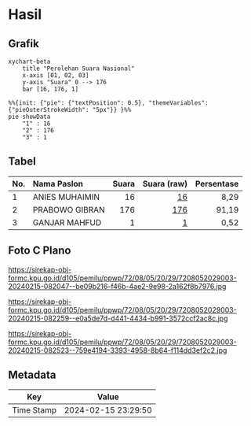 # Hasil

## Grafik

```mermaid
xychart-beta
    title "Perolehan Suara Nasional"
    x-axis [01, 02, 03]
    y-axis "Suara" 0 --> 176
    bar [16, 176, 1]
```

```mermaid
%%{init: {"pie": {"textPosition": 0.5}, "themeVariables": {"pieOuterStrokeWidth": "5px"}} }%%
pie showData
    "1" : 16
    "2" : 176
    "3" : 1
```

## Tabel

| No. | Nama Paslon    | Suara | Suara (raw) | Persentase |
|:--- |:-------------- | -----:| -----------:| ----------:|
| 1   | ANIES MUHAIMIN | 16    | [16][p-1]   | 8,29       |
| 2   | PRABOWO GIBRAN | 176   | [176][p-2]  | 91,19      |
| 3   | GANJAR MAHFUD  | 1     | [1][p-3]    | 0,52       |


[p-1]: https://github.com/gigit-pemilu/pemilu-2024/blob/main/pilpres/hitung-suara/sub/72-sulawesi-tengah/sub/08-parigi-moutong/sub/05-tomini/sub/2029-ta'aniuge/sub/003-tps/sub/paslon-1.txt
[p-2]: https://github.com/gigit-pemilu/pemilu-2024/blob/main/pilpres/hitung-suara/sub/72-sulawesi-tengah/sub/08-parigi-moutong/sub/05-tomini/sub/2029-ta'aniuge/sub/003-tps/sub/paslon-2.txt
[p-3]: https://github.com/gigit-pemilu/pemilu-2024/blob/main/pilpres/hitung-suara/sub/72-sulawesi-tengah/sub/08-parigi-moutong/sub/05-tomini/sub/2029-ta'aniuge/sub/003-tps/sub/paslon-3.txt

## Foto C Plano

https://sirekap-obj-formc.kpu.go.id/d105/pemilu/ppwp/72/08/05/20/29/7208052029003-20240215-082047--be09b216-f46b-4ae2-9e98-2a162f8b7976.jpg

https://sirekap-obj-formc.kpu.go.id/d105/pemilu/ppwp/72/08/05/20/29/7208052029003-20240215-082259--e0a5de7d-d441-4434-b991-3572ccf2ac8c.jpg

https://sirekap-obj-formc.kpu.go.id/d105/pemilu/ppwp/72/08/05/20/29/7208052029003-20240215-082523--759e4194-3393-4958-8b64-f114dd3ef2c2.jpg


## Metadata

| Key        | Value               |
| ---------- | ------------------- |
| Time Stamp | 2024-02-15 23:29:50 |



